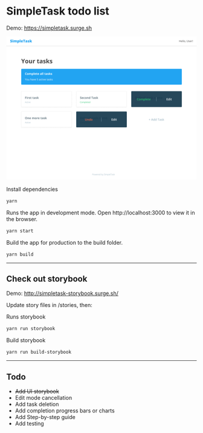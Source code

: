 # SimpleTask todo list
Demo: https://simpletask.surge.sh

<img src="https://raw.githubusercontent.com/nick511/simple-task/master/screenshot.png"  />


Install dependencies
```sh
yarn
```

Runs the app in development mode.
Open http://localhost:3000 to view it in the browser.
```sh
yarn start
```

Build the app for production to the build folder.
```sh
yarn build
```

---
## Check out storybook
Demo: http://simpletask-storybook.surge.sh/

Update story files in /stories, then:

Runs storybook
```sh
yarn run storybook
```
Build storybook
```sh
yarn run build-storybook
```

---
## Todo
* ~~Add UI storybook~~
* Edit mode cancellation
* Add task deletion
* Add completion progress bars or charts
* Add Step-by-step guide
* Add testing
